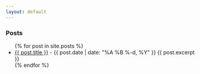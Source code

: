 ```yaml
---
layout: default
---
```

### Posts
<ul>
  {% for post in site.posts %}
    <li>
      <a href="{{ post.url }}">{{ post.title }}</a> - {{ post.date | date: "%A %B %-d, %Y" }}
      {{ post.excerpt }}
    </li>
  {% endfor %}
</ul>

